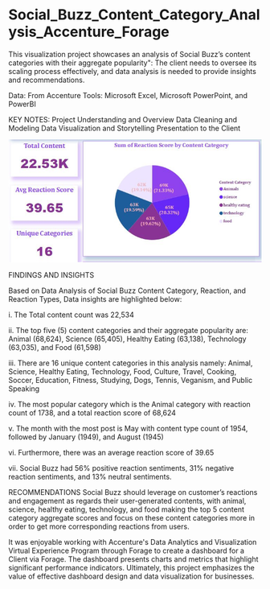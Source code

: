 # Social_Buzz_Content_Category_Analysis_Accenture_Forage
This visualization project showcases an analysis of Social Buzz’s content categories with their aggregate popularity": The client needs to oversee its scaling process effectively, and data analysis is needed to provide insights and recommendations.

Data: From Accenture
Tools: Microsoft Excel, Microsoft PowerPoint, and PowerBI
 
KEY NOTES:
Project Understanding and Overview
Data Cleaning and Modeling
Data Visualization and Storytelling
Presentation to the Client

![](./social_buzz_header.jpg)

FINDINGS AND INSIGHTS

Based on Data Analysis of Social Buzz Content Category, Reaction, and Reaction Types, Data insights are highlighted below:

i.   The Total content count was 22,534

ii.  The top five (5) content categories and their aggregate popularity are: Animal (68,624), Science (65,405), Healthy Eating (63,138), Technology (63,035), and Food (61,598)

iii. There are 16 unique content categories in this analysis namely: Animal, Science, Healthy Eating, Technology, Food, Culture, Travel, Cooking, Soccer, Education, Fitness, Studying, Dogs, Tennis, Veganism, and Public Speaking

iv. The most popular category which is the Animal category with reaction count of 1738, and a total reaction score of 68,624

v.  The month with the most post is May with content type count of 1954, followed by January (1949), and August (1945)

vi.  Furthermore, there was an average reaction score of 39.65

vii. Social Buzz had 56% positive reaction sentiments, 31% negative reaction sentiments, and 13% neutral sentiments.

RECOMMENDATIONS
Social Buzz should leverage on customer’s reactions and engagement as regards their user-generated contents, with animal, science, healthy eating, technology, and food making the top 5 content category aggregate scores and focus on these content categories more in order to get more corresponding reactions from users. 



It was enjoyable working with Accenture's Data Analytics and Visualization Virtual Experience Program through Forage to create a dashboard for a Client via Forage.
The dashboard presents charts and metrics that highlight significant performance indicators. Ultimately, this project emphasizes the value of effective dashboard design and data visualization for businesses.
